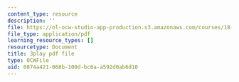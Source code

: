 ```yaml
---
content_type: resource
description: ''
file: https://ol-ocw-studio-app-production.s3.amazonaws.com/courses/18-06sc-linear-algebra-fall-2011/0874a421068b100dbc6aa592d0ab6d10_osh80YCg_GM.pdf
file_type: application/pdf
learning_resource_types: []
resourcetype: Document
title: 3play pdf file
type: OCWFile
uid: 0874a421-068b-100d-bc6a-a592d0ab6d10
---
```

